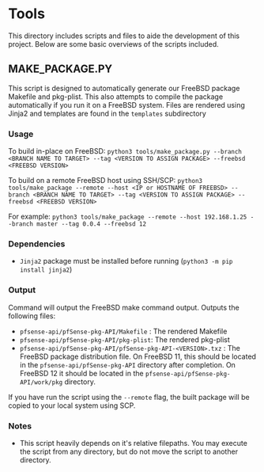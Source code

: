 Tools
=====
This directory includes scripts and files to aide the development of this project. Below are some basic overviews of 
the scripts included.

## MAKE_PACKAGE.PY
This script is designed to automatically generate our FreeBSD package Makefile and pkg-plist. This also attempts to
compile the package automatically if you run it on a FreeBSD system. Files are rendered using Jinja2 and templates are 
found in the `templates` subdirectory

### Usage
To build in-place on FreeBSD:
`python3 tools/make_package.py --branch <BRANCH NAME TO TARGET> --tag <VERSION TO ASSIGN PACKAGE> --freebsd <FREEBSD VERSION>`

To build on a remote FreeBSD host using SSH/SCP:
`python3 tools/make_package --remote --host <IP or HOSTNAME OF FREEBSD> --branch <BRANCH NAME TO TARGET> --tag <VERSION TO ASSIGN PACKAGE> --freebsd <FREEBSD VERSION>`

For example:
`python3 tools/make_package --remote --host 192.168.1.25 --branch master --tag 0.0.4 --freebsd 12
`
### Dependencies
- `Jinja2` package must be installed before running (`python3 -m pip install jinja2`)

### Output
Command will output the FreeBSD make command output. Outputs the following files:

- `pfsense-api/pfSense-pkg-API/Makefile` : The rendered Makefile
- `pfsense-api/pfSense-pkg-API/pkg-plist`: The rendered pkg-plist
- `pfsense-api/pfSense-pkg-API/pfSense-pkg-API-<VERSION>.txz` : The FreeBSD package distribution file. On FreeBSD 11, 
this should be located in the `pfsense-api/pfSense-pkg-API` directory after completion. On FreeBSD 12 it should be 
located in the `pfsense-api/pfSense-pkg-API/work/pkg` directory.

If you have run the script using the `--remote` flag, the built package will be copied to your local system using SCP.

### Notes
- This script heavily depends on it's relative filepaths. You may execute the script from any directory, but do not move
the script to another directory.
